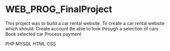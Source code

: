# WEB_PROG_FinalProject
This project was to build a car rental website. 
To create a car rental website which should:
 Create account
 Be able to look through a selection of cars 
 Book selected car
 Process payment

PHP
MYSQL
HTML
CSS

